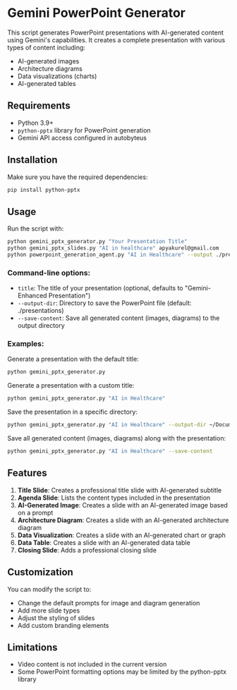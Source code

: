 # Gemini PowerPoint Generator

This script generates PowerPoint presentations with AI-generated content using Gemini's capabilities. It creates a complete presentation with various types of content including:

- AI-generated images
- Architecture diagrams
- Data visualizations (charts)
- AI-generated tables

## Requirements

- Python 3.9+
- `python-pptx` library for PowerPoint generation
- Gemini API access configured in autobyteus

## Installation

Make sure you have the required dependencies:

```bash
pip install python-pptx
```

## Usage

Run the script with:

```bash
python gemini_pptx_generator.py "Your Presentation Title"
python gemini_pptx_slides.py "AI in healthcare" apyakurel@gmail.com
python powerpoint_generation_agent.py "AI in Healthcare" --output ./presentations/healthcare_ai.pptx --slides 2
```

### Command-line options:

- `title`: The title of your presentation (optional, defaults to "Gemini-Enhanced Presentation")
- `--output-dir`: Directory to save the PowerPoint file (default: ./presentations)
- `--save-content`: Save all generated content (images, diagrams) to the output directory

### Examples:

Generate a presentation with the default title:
```bash
python gemini_pptx_generator.py
```

Generate a presentation with a custom title:
```bash
python gemini_pptx_generator.py "AI in Healthcare"
```

Save the presentation in a specific directory:
```bash
python gemini_pptx_generator.py "AI in Healthcare" --output-dir ~/Documents/Presentations
```

Save all generated content (images, diagrams) along with the presentation:
```bash
python gemini_pptx_generator.py "AI in Healthcare" --save-content
```

## Features

1. **Title Slide**: Creates a professional title slide with AI-generated subtitle
2. **Agenda Slide**: Lists the content types included in the presentation
3. **AI-Generated Image**: Creates a slide with an AI-generated image based on a prompt
4. **Architecture Diagram**: Creates a slide with an AI-generated architecture diagram
5. **Data Visualization**: Creates a slide with an AI-generated chart or graph
6. **Data Table**: Creates a slide with an AI-generated data table
7. **Closing Slide**: Adds a professional closing slide

## Customization

You can modify the script to:

- Change the default prompts for image and diagram generation
- Add more slide types
- Adjust the styling of slides
- Add custom branding elements

## Limitations

- Video content is not included in the current version
- Some PowerPoint formatting options may be limited by the python-pptx library 